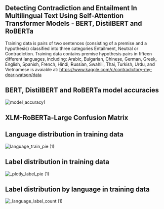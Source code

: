 ## Detecting Contradiction and Entailment In Multilingual Text Using Self-Attention Transformer Models - BERT, DistilBERT and RoBERTa
Training data is pairs of two sentences (consisting of a premise and a hypothesis) classified into three categories Entailment, Neutral or Contradiction. Training data contains premise hypothesis pairs in fifteen different languages, including: Arabic, Bulgarian, Chinese, German, Greek, English, Spanish, French, Hindi, Russian, Swahili, Thai, Turkish, Urdu, and Vietnamese is avaiable at: https://www.kaggle.com/c/contradictory-my-dear-watson/data 

## BERT, DistilBERT and RoBERTa model accuracies
![model_accuracy1](https://user-images.githubusercontent.com/78239454/129111082-5653a210-10ea-466c-b592-72adbdcad1a1.png)

## XLM-RoBERTa-Large Confusion Matrix 


## Language distribution in training data 
![language_train_pie (1)](https://user-images.githubusercontent.com/78239454/129109653-7c6b5f5a-ef0c-4d9e-92af-beb32c7982c5.png)

## Label distribution in training data 
![_plotly_label_pie (1)](https://user-images.githubusercontent.com/78239454/129109690-f8cd4b05-dd73-4c16-8128-bd3f7bb8fd4d.png)

## Label distribution by language in training data 
![_language_label_count (1)](https://user-images.githubusercontent.com/78239454/129109692-b05b7c29-5834-49ad-adb5-04cd0d3ef77e.png)
